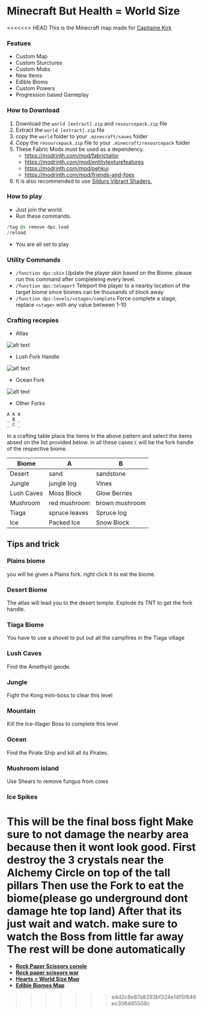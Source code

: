 # Minecraft But Health = World Size


<<<<<<< HEAD
This is the Minecraft map made for [Capitaine Kirk](https://www.youtube.com/@CapitaineKirk)


### Featues

- Custom Map
- Custom Sturctures
- Custom Mobs
- New Items
- Edible Bioms
- Custom Powers
- Progression based Gameplay

### How to Download

1. Download the `world [extract].zip` and `resourcepack.zip` file
1. Extract the `world [extract].zip` file
1. copy the `world` folder to your `.minecraft/saves` folder
1. Copy the `resourcepack.zip` file to your `.minecraft/resourcepack` folder
1. These Fabric Mods must be used as a dependency.
    - https://modrinth.com/mod/fabrictailor
    - https://modrinth.com/mod/entitytexturefeatures
    - https://modrinth.com/mod/pehkui
    - https://modrinth.com/mod/friends-and-foes
1. It is also recommended to use [Sildurs Vibrant Shaders.](https://sildurs-shaders.github.io/downloads/)

### How to play

- Just join the world.
- Run these commands.
```elixir
/tag @s remove dpc.load
/reload
```
- You are all set to play

### Utility Commands

- `/function dpc:skin` Update the player skin based on the Biome. please run this command after completeing every level.
- `/function dpc:teleport` Teleport the player to a nearby location of the target biome since biomes can be thousands of block away
- `/function dpc:levels/<stage>/complete` Force complete a stage, replace `<stage>` with any value between 1-10


### Crafting recepies

- Atlas

![alt text](atlas.png)

- Lush Fork Handle

![alt text](lush-fork-handle.png)

- Ocean Fork

![alt text](ocean-fork.png)

- Other Forks
```
A A A
_ B _
_ C _
```
In a crafting table place the items in the above pattern and select the items absed on the list provided below.
in all these cases `C` will be the fork handle of the respective biome.

| Biome        | A              | B               |
|--------------|----------------|-----------------|
| Desert       | sand           | sandstone       |
| Jungle       | jungle log     | Vines           |
| Lush Caves   | Moss Block     | Glow Berries    |
| Mushroom     | red mushroom   | brown mushroom  |
| Tiaga        | spruce leaves  | Spruce log      |
| Ice          | Packed Ice     | Snow Block      |


## Tips and trick

### Plains biome

you will be given a Plains fork. right click it to eat the biome.

### Desert Biome

The atlas will lead you to the desert temple. Explode its TNT to get the fork handle.

### Tiaga Biome

You have to use a shovel to put out all the campfires in the Tiaga village

### Lush Caves

Find the Amethyst geode.

### Jungle

Fight the Kong mini-boss to clear this level

### Mountain

Kill the Ice-Illager Boss to complete this level

### Ocean

Find the Pirate Ship and kill all its Pirates.

### Mushroom island

Use Shears to remove fungus from cows

### Ice Spikes

This will be the final boss fight
Make sure to not damage the nearby area because then it wont look good.
First destroy the 3 crystals near the Alchemy Circle on top of the tall pillars
Then use the Fork to eat the biome(please go underground dont damage hte top land)
After that its just wait and watch.
make sure to watch the Boss from little far away
The rest will be done automatically
=======
- [**Rock Paper Scissors conole**](Rock%20Paper%20Scissors%20Console/README.md)
- [**Rock paper scissors war**](Rock%20Paper%20Scissors%20War/README.md)
- [**Hearts = World Size Map**](Minecraft-Map-hearts-equals-world-size/README.md)
- [**Edible Biomes Map**](Edible-Biomes/README.md)
>>>>>>> e4d2c8e87a8293bf324e14f5f646ec306485508c
